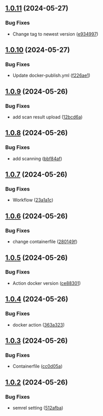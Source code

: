 ## [1.0.11](https://github.com/ducke/semantic-release/compare/v1.0.10...v1.0.11) (2024-05-27)


### Bug Fixes

* Change tag to newest version ([e934997](https://github.com/ducke/semantic-release/commit/e93499772d77ba90b57ccaa0f75c0f84c4b1243b))

## [1.0.10](https://github.com/ducke/semantic-release/compare/v1.0.9...v1.0.10) (2024-05-27)


### Bug Fixes

* Update docker-publish.yml ([f226ae1](https://github.com/ducke/semantic-release/commit/f226ae1058f6f29b6f75f4ed208b9444a2d00cb6))

## [1.0.9](https://github.com/ducke/semantic-release/compare/v1.0.8...v1.0.9) (2024-05-26)


### Bug Fixes

* add scan result upload ([12bcd6a](https://github.com/ducke/semantic-release/commit/12bcd6ab96744b716ea43f054913623da3eca33b))

## [1.0.8](https://github.com/ducke/semantic-release/compare/v1.0.7...v1.0.8) (2024-05-26)


### Bug Fixes

* add scanning ([bbf84af](https://github.com/ducke/semantic-release/commit/bbf84afd5508d880c905a48a24b1e720f3fa3bce))

## [1.0.7](https://github.com/ducke/semantic-release/compare/v1.0.6...v1.0.7) (2024-05-26)


### Bug Fixes

* Workflow ([23a1a1c](https://github.com/ducke/semantic-release/commit/23a1a1ca149aa93cb8bdd4d620d64db091ab437e))

## [1.0.6](https://github.com/ducke/semantic-release/compare/v1.0.5...v1.0.6) (2024-05-26)


### Bug Fixes

* change containerfile ([280149f](https://github.com/ducke/semantic-release/commit/280149f961567e26ba1dd046994770d4a95ba60a))

## [1.0.5](https://github.com/ducke/semantic-release/compare/v1.0.4...v1.0.5) (2024-05-26)


### Bug Fixes

* Action docker version ([ce88301](https://github.com/ducke/semantic-release/commit/ce88301218a6faa981c9a3ac23a275082b9dbd88))

## [1.0.4](https://github.com/ducke/semantic-release/compare/v1.0.3...v1.0.4) (2024-05-26)


### Bug Fixes

* docker action ([363a323](https://github.com/ducke/semantic-release/commit/363a323a8be6e65fd0bb01f2af26c7b2866cc99d))

## [1.0.3](https://github.com/ducke/semantic-release/compare/v1.0.2...v1.0.3) (2024-05-26)


### Bug Fixes

* Containerfile ([cc0d05a](https://github.com/ducke/semantic-release/commit/cc0d05a59a49f47d17186f6fa4be67dc806a2d9d))

## [1.0.2](https://github.com/ducke/semantic-release/compare/v1.0.1...v1.0.2) (2024-05-26)


### Bug Fixes

* semrel setting ([512afba](https://github.com/ducke/semantic-release/commit/512afba0e17eaf988c83f0900e75e3cd53b86aae))
